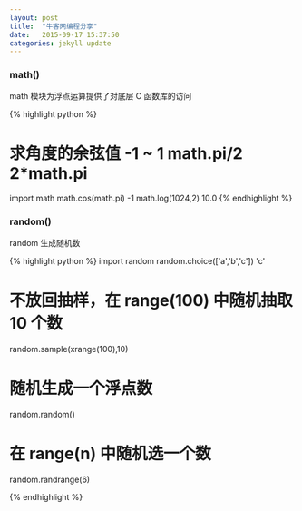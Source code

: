 ```yaml
---
layout: post
title:  "牛客网编程分享"
date:   2015-09-17 15:37:50
categories: jekyll update
---
```


### math()

math 模块为浮点运算提供了对底层 C 函数库的访问

{% highlight python %}
# 求角度的余弦值 -1 ~ 1 math.pi/2  2*math.pi
import math
math.cos(math.pi)
-1
math.log(1024,2)
10.0
{% endhighlight %}

### random()

random 生成随机数

{% highlight python %}
import random
random.choice(['a','b','c'])
'c'
# 不放回抽样，在 range(100) 中随机抽取 10 个数
random.sample(xrange(100),10)
# 随机生成一个浮点数
random.random()
# 在 range(n) 中随机选一个数
random.randrange(6)

{% endhighlight %}
